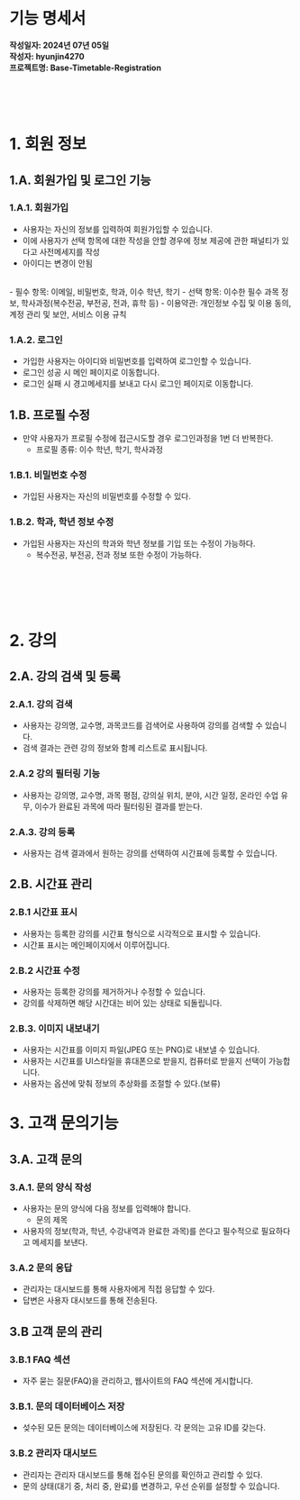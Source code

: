 # 기능 명세서
**작성일자: 2024년 07년 05일**<br>
**작성자: hyunjin4270**<br>
**프로젝트명: Base-Timetable-Registration**<br>

<br>
<br>
<br>

# 1. 회원 정보

<!-- **주의사항**<br>
ex1) 만약 복수전공, 부전공, 전과, 휴학일 경우
- A: 복수전공일 경우
    - 타 학부 복수전공의 정보는 제공하지 못한다고 사전메세지를 작성
    -  복수전공이 무엇인지, 복수전공의 이수가 완료된 전공 필수 과목 정보를 받아야함
- B: 부전공일 경우
    - 타 학부 부전공의 정보는 제공하지 못한다고 사전메세지를 작성
    - 부전공이 무엇인지 이수가 완료된 전공 필수 과목 정보를 받아야함
- C: 전과일 경우
    - 전과 이후 전공 필수 과목 정보를 받아야함

ex2) 만약 재수강 과목이 있을 경우
- 이에 대한 데이터를 받지 않고, 사용자가 임의로 넣으라는 사전메세지를 작성 -->

## 1.A. 회원가입 및 로그인 기능

### 1.A.1. 회원가입
 - 사용자는 자신의 정보를 입력하여 회원가입할 수 있습니다.
 - 이에 사용자가 선택 항목에 대한 작성을 안할 경우에 정보 제공에 관한 패널티가 있다고 사전메세지를 작성
 - 아이디는 변경이 안됨
 <br>
    - 필수 항목: 이메일, 비밀번호, 학과, 이수 학년, 학기
    - 선택 항목: 이수한 필수 과목 정보, 학사과정(복수전공, 부전공, 전과, 휴학 등)
    - 이용약관: 개인정보 수집 및 이용 동의, 계정 관리 및 보안, 서비스 이용 규칙

### 1.A.2. 로그인
- 가입한 사용자는 아이디와 비밀번호를 입력하여 로그인할 수 있습니다.
- 로그인 성공 시 메인 페이지로 이동합니다.
- 로그인 실패 시 경고메세지를 보내고 다시 로그인 페이지로 이동합니다.


## 1.B. 프로필 수정
- 만약 사용자가 프로필 수정에 접근시도할 경우 로그인과정을 1번 더 반복한다.
    - 프로필 종류: 이수 학년, 학기, 학사과정

### 1.B.1. 비밀번호 수정
- 가입된 사용자는 자신의 비밀번호를 수정할 수 있다.

### 1.B.2. 학과, 학년 정보 수정
- 가입된 사용자는 자신의 학과와 학년 정보를 기입 또는 수정이 가능하다.
    - 복수전공, 부전공, 전과 정보 또한 수정이 가능하다.
 
 
 <br>
 <br>
 <br>
 <br>

# 2. 강의

## 2.A. 강의 검색 및 등록

### 2.A.1. 강의 검색
- 사용자는 강의명, 교수명, 과목코드를 검색어로 사용하여 강의를 검색할 수 있습니다.
- 검색 결과는 관련 강의 정보와 함께 리스트로 표시됩니다.

### 2.A.2 강의 필터링 기능
- 사용자는 강의명, 교수명, 과목 평점, 강의실 위치, 분야, 시간 일정, 온라인 수업 유무, 이수가 완료된 과목에 따라 필터링된 결과를 받는다.

### 2.A.3. 강의 등록
 - 사용자는 검색 결과에서 원하는 강의를 선택하여 시간표에 등록할 수 있습니다.



## 2.B. 시간표 관리

### 2.B.1 시간표 표시
- 사용자는 등록한 강의를 시간표 형식으로 시각적으로 표시할 수 있습니다.
- 시간표 표시는 메인페이지에서 이루어집니다.

### 2.B.2 시간표 수정
- 사용자는 등록한 강의를 제거하거나 수정할 수 있습니다.
- 강의를 삭제하면 해당 시간대는 비어 있는 상태로 되돌립니다.

### 2.B.3. 이미지 내보내기
- 사용자는 시간표를 이미지 파일(JPEG 또는 PNG)로 내보낼 수 있습니다.
- 사용자는 시간표를 UI스타일을 휴대폰으로 받을지, 컴퓨터로 받을지 선택이 가능합니다.
- 사용자는 옵션에 맞춰 정보의 추상화를 조절할 수 있다.(보류)


# 3. 고객 문의기능

## 3.A. 고객 문의

### 3.A.1. 문의 양식 작성
- 사용자는 문의 양식에 다음 정보를 입력해야 합니다.
    - 문의 제목
- 사용자의 정보(학과, 학년, 수강내역과 완료한 과목)를 쓴다고 필수적으로 필요하다고 메세지를 보낸다.

### 3.A.2 문의 응답
- 관리자는 대시보드를 통해 사용자에게 직접 응답할 수 있다.
- 답변은 사용자 대시보드를 통해 전송된다.

## 3.B 고객 문의 관리

### 3.B.1 FAQ 섹션
- 자주 묻는 질문(FAQ)을 관리하고, 웹사이트의 FAQ 섹션에 게시합니다.

### 3.B.1. 문의 데이터베이스 저장
- 섲수된 모든 문의는 데이터베이스에 저장된다. 각 문의는 고유 ID를 갖는다.

### 3.B.2 관리자 대시보드
- 관리자는 관리자 대시보드를 통해 접수된 문의를 확인하고 관리할 수 있다.
- 문의 상태(대기 중, 처리 중, 완료)를 변경하고, 우선 순위를 설정할 수 있습니다.
